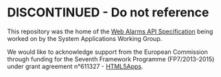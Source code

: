 # DISCONTINUED - Do not reference

This repository was the home of the [Web Alarms API Specification](http://www.w3.org/2012/sysapps/web-alarms/) 
being worked on by the System Applications Working Group.

We would like to acknowledge support from the European Commission through funding for the Seventh Framework Programme (FP7/2013-2015) under grant agreement n°611327 - [HTML5Apps](http://html5apps-project.eu).
